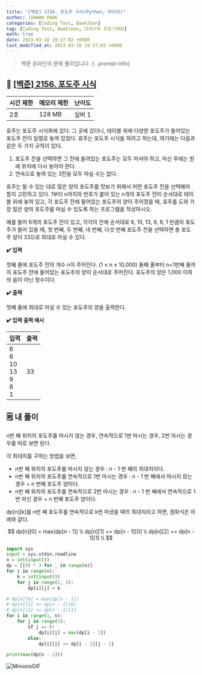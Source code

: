 ```yaml
---
title: "[백준] 2156. 포도주 시식(Python, 파이썬)"
author: JIHWAN PARK
categories: [Coding Test, BaekJoon]
tag: [Coding Test, BaekJoon, 다이나믹 프로그래밍]
math: true
date: 2023-03-18 19:37:02 +0900
last_modified_at: 2023-03-18 19:37:02 +0900
---
```

> 백준 온라인의 문제 풀이입니다.
{: .prompt-info}

## 📖 <a href='https://www.acmicpc.net/problem/2156' target='_blank'>[백준] 2156. 포도주 시식</a>

|시간 제한|메모리 제한|난이도|
|---|---|---|
|2초|128 MB|실버 1|

효주는 포도주 시식회에 갔다. 그 곳에 갔더니, 테이블 위에 다양한 포도주가 들어있는 포도주 잔이 일렬로 놓여 있었다. 효주는 포도주 시식을 하려고 하는데, 여기에는 다음과 같은 두 가지 규칙이 있다.

1. 포도주 잔을 선택하면 그 잔에 들어있는 포도주는 모두 마셔야 하고, 마신 후에는 원래 위치에 다시 놓아야 한다.
2. 연속으로 놓여 있는 3잔을 모두 마실 수는 없다.

효주는 될 수 있는 대로 많은 양의 포도주를 맛보기 위해서 어떤 포도주 잔을 선택해야 할지 고민하고 있다. 1부터 n까지의 번호가 붙어 있는 n개의 포도주 잔이 순서대로 테이블 위에 놓여 있고, 각 포도주 잔에 들어있는 포도주의 양이 주어졌을 때, 효주를 도와 가장 많은 양의 포도주를 마실 수 있도록 하는 프로그램을 작성하시오. 

예를 들어 6개의 포도주 잔이 있고, 각각의 잔에 순서대로 6, 10, 13, 9, 8, 1 만큼의 포도주가 들어 있을 때, 첫 번째, 두 번째, 네 번째, 다섯 번째 포도주 잔을 선택하면 총 포도주 양이 33으로 최대로 마실 수 있다.

**✔️ 입력**

첫째 줄에 포도주 잔의 개수 n이 주어진다. (1 ≤ n ≤ 10,000) 둘째 줄부터 n+1번째 줄까지 포도주 잔에 들어있는 포도주의 양이 순서대로 주어진다. 포도주의 양은 1,000 이하의 음이 아닌 정수이다.

**✔️ 출력**

첫째 줄에 최대로 마실 수 있는 포도주의 양을 출력한다.

**✔️ 입력 출력 예시**

|입력|출력|
|---|---|
|6<br>6<br>10<br>13<br>9<br>8<br>1|33|


## 🗒️ 내 풀이
n번 째 위치의 포도주를 마시지 않는 경우, 연속적으로 1번 마시는 경우, 2번 마시는 경우를 따로 보면 된다.

각 최대치를 구하는 방법을 보면,
- n번 째 위치의 포도주를 마시지 않는 경우 : n - 1 번 째의 최대치이다.
- n번 째 위치의 포도주를 연속적으로 1번 마시는 경우 : n - 1 번 째에서 마시지 않는 경우 + n 번째 포도주 양이다.
- n번 째 위치의 포도주를 연속적으로 2번 마시는 경우 : n - 1 번 째에서 연속적으로 1번 마신 경우 + n 번째 포도주 양이다.

dp[n][k]를 n번 째 포도주를 연속적으로 k번 마셨을 때의 최대치라고 하면, 점화식은 아래와 같다.

$$
dp[n][0] = max(dp[n - 1]) \\
dp[n][1] += dp[n - 1][0] \\
dp[n][2] += dp[n - 1][1] \\
$$





```python
import sys
input = sys.stdin.readline
n = int(input())
dp = [[0] * 3 for _ in range(n)]
for i in range(n):
    k = int(input())
    for j in range(1, 3):
        dp[i][j] = k

# dp[n][0] = max(dp[n - 1])
# dp[n][1] += dp[n - 1][0]
# dp[n][2] += dp[n - 1][1]
for i in range(1, n):
    for j in range(3):
        if j == 0:
            dp[i][j] = max(dp[i - 1])
        else:
            dp[i][j] += dp[i - 1][j - 1]

print(max(dp[n - 1]))
```

![MinionsGIF](https://user-images.githubusercontent.com/76936390/225056853-6fd6c6e9-f78e-43c6-aea7-87f4da04a8f4.gif)